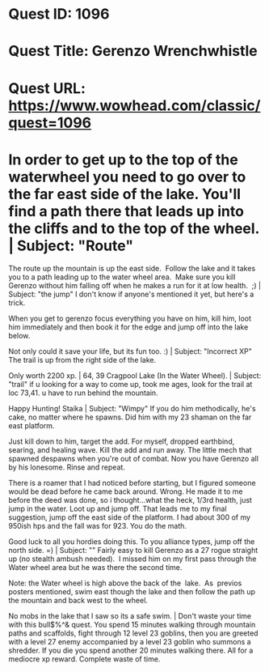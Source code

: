 # Quest ID: 1096
# Quest Title: Gerenzo Wrenchwhistle
# Quest URL: https://www.wowhead.com/classic/quest=1096
# In order to get up to the top of the waterwheel you need to go over to the far east side of the lake. You'll find a path there that leads up into the cliffs and to the top of the wheel. | Subject: "Route"
The route up the mountain is up the east side.  Follow the lake and it takes you to a path leading up to the water wheel area.  Make sure you kill Gerenzo without him falling off when he makes a run for it at low health.  ;) | Subject: "the jump"
I don't know if anyone's mentioned it yet, but here's a trick.

When you get to gerenzo focus everything you have on him, kill him, loot him immediately and then book it for the edge and jump off into the lake below.

Not only could it save your life, but its fun too. :) | Subject: "Incorrect XP"
The trail is up from the right side of the lake.

Only worth 2200 xp. | 64, 39 Cragpool Lake (In the Water Wheel). | Subject: "trail"
if u looking for a way to come up, took me ages, look for the trail at loc 73,41. u have to run behind the mountain.

Happy Hunting!
Staika | Subject: "Wimpy"
If you do him methodically, he's cake, no matter where he spawns. Did him with my 23 shaman on the far east platform.

Just kill down to him, target the add. For myself, dropped earthbind, searing, and healing wave. Kill the add and run away. The little mech that spawned despawns when you're out of combat. Now you have Gerenzo all by his lonesome. Rinse and repeat.

There is a roamer that I had noticed before starting, but I figured someone would be dead before he came back around. Wrong. He made it to me before the deed was done, so i thought...what the heck, 1/3rd health, just jump in the water. Loot up and jump off. That leads me to my final suggestion, jump off the east side of the platform. I had about 300 of my 950ish hps and the fall was for 923. You do the math.

Good luck to all you hordies doing this. To you alliance types, jump off the north side. =) | Subject: "<Blank>"
Fairly easy to kill Gerenzo as a 27 rogue straight up (no stealth ambush needed).  I missed him on my first pass through the Water wheel area but he was there the second time.

Note: the Water wheel is high above the back of the  lake.  As  previos posters mentioned, swim east though the lake and then follow the path up the mountain and back west to the wheel.

No mobs in the lake that I saw so its a safe swim. | Don't waste your time with this bull$%^& quest. You spend 15 minutes walking through mountain paths and scaffolds, fight through 12 level 23 goblins, then you are greeted with a level 27 enemy accompanied by a level 23 goblin who summons a shredder. If you die you spend another 20 minutes walking there. All for a mediocre xp reward. Complete waste of time.